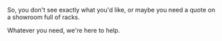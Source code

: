 So, you don't see exactly what you'd like, or maybe you need a quote on  
a showroom full of racks. 

Whatever you need, we're here to help.
